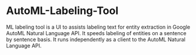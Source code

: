 # AutoML-Labeling-Tool
ML labeling tool is a UI to assists labeling text for entity extraction in Google AutoML Natural Language API. It speeds labeling of entities on a sentence by sentence basis. It runs independently as a client to the AutoML Natural Language API.
